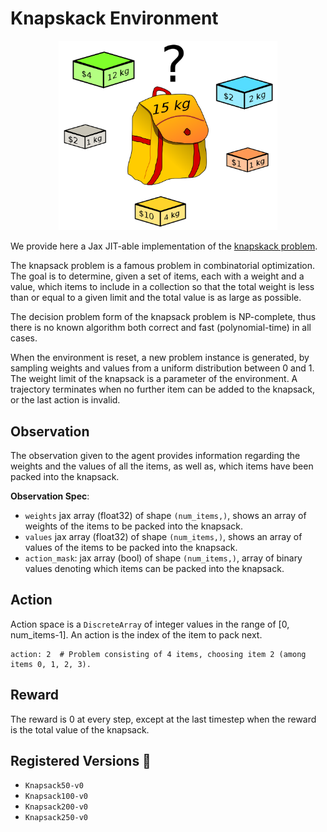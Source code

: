 # Knapskack Environment

<p align="center">
        <img src="../img/knapsack.png" width="350"/>
</p>

We provide here a Jax JIT-able implementation of the [knapskack problem](https://en.wikipedia.org/wiki/Knapsack_problem).

The knapsack problem is a famous problem in combinatorial optimization. The goal is to determine, given
a set of items, each with a weight and a value,
which items to include in a collection so that the total weight is less than or equal
to a given limit and the total value is as large as possible.

The decision problem form of the knapsack problem is NP-complete, thus there is no known
algorithm both correct and fast (polynomial-time) in all cases.

When the environment is reset, a new problem instance is generated, by sampling weights and values
from a uniform distribution between 0 and 1. The weight limit of the knapsack is a parameter of the
environment.
A trajectory terminates when no further item can be added to the knapsack, or the last action
is invalid.

## Observation
The observation given to the agent provides information regarding the weights and the values of all the items,
as well as, which items have been packed into the knapsack.

**Observation Spec**:

- `weights` jax array (float32) of shape `(num_items,)`, shows an array of weights of the items to be packed into the knapsack.
- `values` jax array (float32) of shape `(num_items,)`, shows an array of values of the items to be packed into the knapsack.
- `action_mask`: jax array (bool) of shape `(num_items,)`, array of binary values denoting which items can be packed into the knapsack.

## Action
Action space is a `DiscreteArray` of integer values in the range of [0, num_items-1]. An action is the index of the
item to pack next.

```
action: 2  # Problem consisting of 4 items, choosing item 2 (among items 0, 1, 2, 3).
```

## Reward

The reward is 0 at every step, except at the last timestep when the reward is the
total value of the knapsack.

## Registered Versions 📖
- `Knapsack50-v0`
- `Knapsack100-v0`
- `Knapsack200-v0`
- `Knapsack250-v0`
